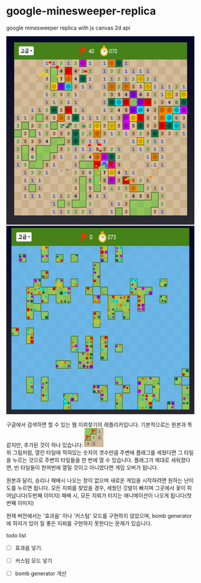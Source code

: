 # google-minesweeper-replica
google minesweeper replica with js canvas 2d api

<img src='https://github.com/teumal/google-minesweeper-replica/blob/main/gameover1.PNG?raw=true' height='500' width='500'>
<img src='https://github.com/teumal/google-minesweeper-replica/blob/main/gameover2.PNG?raw=true' height='500' width='500'>

구글에서 검색하면 할 수 있는 웹 지뢰찾기의 레플리카입니다. 기본적으로는 원본과 똑같지만, 추가된 것이 하나 있습니다:
<img src='https://github.com/teumal/google-minesweeper-replica/blob/main/case1.PNG?raw=true' height='50' width='50'><br>
위 그림처럼, 열린 타일에 적혀있는 숫자의 갯수만큼 주변에 플래그를 세웠다면 그 타일을 누르는 것으로 주변의 타일들을 한 번에 열 수 있습니다.
플래그가 제대로 세워졌다면, 빈 타일들이 한꺼번에 열릴 것이고 아니였다면 게임 오버가 됩니다.

원본과 달리, 승리나 패배시 나오는 창이 없으며 새로운 게임을 시작하려면 원하는 난이도를 누르면 됩니다. 모든 지뢰를 찾았을 경우, 세웠던 깃발이 빠지며 그곳에서 꽃이 피어납니다(두번째 이미지) 패배 시, 모든 지뢰가 터지는 애니메이션이 나오게 됩니다(첫번째 이미지)

현재 버전에서는 '효과음' 이나 '커스텀' 모드를 구현하지 않았으며, bomb generator에 하자가 있어 질 좋은 지뢰를 구현하지 못한다는 문제가 있습니다.

todo list
- [ ] 효과음 넣기.
- [ ] 커스텀 모드 넣기
- [ ] bomb generator 개선

